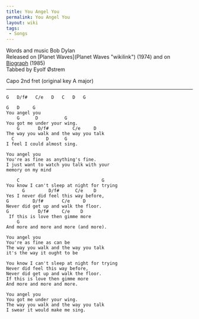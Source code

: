 ```yaml
---
title: You Angel You
permalink: You Angel You
layout: wiki
tags:
 - Songs
---
```


Words and music Bob Dylan  
Released on [Planet Waves](Planet Waves "wikilink") (1974) and on
[Biograph](Biograph "wikilink") (1985)  
Tabbed by Eyolf Østrem

Capo 2nd fret (original key A major)

* * * * *

    G   D/f#   C/e   D   C   D   G

    G   D     G
    You angel you
        G      D          G
    You got me under your wing.
        G       D/f#         C/e     D
    The way you walk and the way you talk
      C            D      G
    I feel I could almost sing.

    You angel you
    You're as fine as anything's fine.
    I just want to watch you talk with your
    memory on my mind

        C                               G
    You know I can't sleep at night for trying
          G         D/f#      C/e    D
    Yes I never did feel this way before,
    G         D/f#       C/e     D
    Never did get up and walk the floor.
    G           D/f#     C/e    D
     If this is love then gimme more
        G
    And more and more and more (and more).

    You angel you
    You're as fine as can be
    The way you walk and the way you talk
    it's the way it ought to be

    You know I can't sleep at night for trying
    Never did feel this way before,
    Never did get up and walk the floor.
    If this is love then gimme more
    And more and more and more.

    You angel you
    You got me under your wing.
    The way you walk and the way you talk
    I swear it would make me sing.

